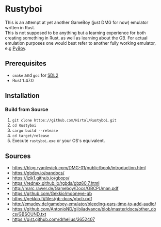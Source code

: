 # Rustyboi
This is an attempt at yet another GameBoy (just DMG for now) emulator written in Rust.  
This is not supposed to be anything but a learning experience for both creating something in Rust, 
as well as learning about the GB. For actual emulation purposes
one would best refer to another fully working emulator, e.g [PyBoy](https://github.com/Baekalfen/PyBoy).

## Prerequisites
- `cmake` and `gcc` for [SDL2](https://github.com/Rust-SDL2/rust-sdl2)
- Rust 1.47.0

## Installation
### Build from Source
1. `git clone https://github.com/Hirtol/Rustyboi.git`
2. `cd Rustyboi`
3. `cargo build --release`
4. `cd target/release`
5. Execute `rustyboi.exe` or your OS's equivalent.

## Sources
* https://blog.ryanlevick.com/DMG-01/public/book/introduction.html
* https://gbdev.io/pandocs/
* https://izik1.github.io/gbops/
* https://rednex.github.io/rgbds/gbz80.7.html
* http://marc.rawer.de/Gameboy/Docs/GBCPUman.pdf
* https://github.com/Gekkio/mooneye-gb
* https://gekkio.fi/files/gb-docs/gbctr.pdf
* http://emudev.de/gameboy-emulator/bleeding-ears-time-to-add-audio/
* https://github.com/AntonioND/giibiiadvance/blob/master/docs/other_docs/GBSOUND.txt
* https://gist.github.com/drhelius/3652407